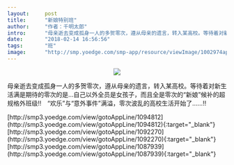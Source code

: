 ```yaml
---
layout:     post
title:      "新娘特别班"
author:     "作者：千明太郎"
intro:      "母亲逝去变成孤身一人的多贺零次，遵从母亲的遗言，转入某高校。等待着对新生活满是期待的零次的是…自己以外全员是女孩子，而且全是零次的“新娘”候补的超规格外班级!!　“欢乐”与“意外事件”满溢，零次波乱的高校生活开始了……!!"
date:       "2018-02-14 16:56:56"
tags:       "班"
image:      "http://smp.yoedge.com/smp-app/resource/viewImage/1002974appline.png"
---
```

<div style="text-align: center">
<p><img src="http://smp.yoedge.com/smp-app/resource/viewImage/1002974appline.png"/></p>
</div>
<p class="post-meta">
<span>母亲逝去变成孤身一人的多贺零次，遵从母亲的遗言，转入某高校。等待着对新生活满是期待的零次的是…自己以外全员是女孩子，而且全是零次的“新娘”候补的超规格外班级!!　“欢乐”与“意外事件”满溢，零次波乱的高校生活开始了……!!</span>
</p>
[http://smp3.yoedge.com/view/gotoAppLine/1094812](http://smp3.yoedge.com/view/gotoAppLine/1094812){:target="_blank"}
[http://smp3.yoedge.com/view/gotoAppLine/1092270](http://smp3.yoedge.com/view/gotoAppLine/1092270){:target="_blank"}
[http://smp3.yoedge.com/view/gotoAppLine/1087939](http://smp3.yoedge.com/view/gotoAppLine/1087939){:target="_blank"}


